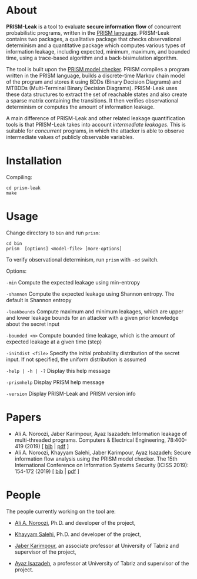 # About
**PRISM-Leak** is a tool to evaluate **secure information flow** of concurrent probabilistic programs, written in the [PRISM language](http://www.prismmodelchecker.org/manual/ThePRISMLanguage/Introduction). PRISM-Leak contains two packages, a qualitative package that checks observational determinism and a quantitative package which computes various types of information leakage, including expected, minimum, maximum, and bounded time, using a trace-based algorithm and a back-bisimulation algorithm.

The tool is built upon the [PRISM model checker](http://www.prismmodelchecker.org/). PRISM compiles a program written in the PRISM language, builds a discrete-time Markov chain model of the program and stores it using BDDs (Binary Decision Diagrams) and MTBDDs (Multi-Terminal Binary Decision Diagrams). PRISM-Leak uses these data structures to extract the set of reachable states and also create a sparse matrix containing the transitions. It then verifies observational determinism or computes the amount of information leakage.

A main difference of PRISM-Leak and other related leakage quantification tools is that PRISM-Leak takes into account *intermediate leakages*. This is suitable for *concurrent* programs, in which the attacker is able to observe intermediate values of publicly observable variables. 

# Installation
Compiling:
```
cd prism-leak
make
```


# Usage
Change directory to `bin` and run `prism`:
```
cd bin
prism  [options] <model-file> [more-options]
```
To verify observational determinism, run `prism` with `-od` switch.

Options:

`-min`  Compute the expected leakage using min-entropy 

`-shannon`  Compute the expected leakage using Shannon entropy. The default is Shannon entropy

`-leakbounds`  Compute maximum and minimum leakages, which are upper and lower leakage bounds for an attacker with a given prior knowledge about the secret input

`-bounded <n>`  Compute bounded time leakage, which is the amount of expected leakage at a given time (step)

`-initdist <file>`  Specify the initial probability distribution of the secret input. If not specified, the uniform distribution is assumed

`-help | -h | -?`  Display this help message

`-prismhelp`  Display PRISM help message

`-version`  Display PRISM-Leak and PRISM version info

# Papers
* Ali A. Noroozi, Jaber Karimpour, Ayaz Isazadeh: Information leakage of multi-threaded programs. Computers & Electrical Engineering, 78:400-419 (2019) [ [bib](https://alianoroozi.github.io/pubs_bib.html#noroozi2019information) | [pdf](https://alianoroozi.github.io/papers/Leak19.pdf) ] 
* Ali A. Noroozi, Khayyam Salehi, Jaber Karimpour, Ayaz Isazadeh: Secure information flow analysis using the PRISM model checker. The 15th International Conference on Information Systems Security (ICISS 2019): 154-172 (2019) [ [bib](https://alianoroozi.github.io/pubs_bib.html#noroozi2019secure) | [pdf](https://alianoroozi.github.io/papers/PRISMOD19.pdf) ] 



# People
The people currently working on the tool are:

* [Ali A. Noroozi](https://alianoroozi.github.io), Ph.D. and developer of the project,

* [Khayyam Salehi](https://github.com/Salehi-Khayyam), Ph.D. and developer of the project,

* [Jaber Karimpour](http://simap.tabrizu.ac.ir/cv/karimpour/?lang=en-gb), an associate professor at University of Tabriz and supervisor of the project,

* [Ayaz Isazadeh](http://isazadeh.net/ayaz), a professor at University of Tabriz and supervisor of the project.

